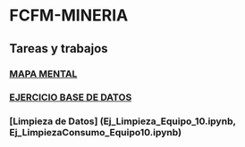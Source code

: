 # FCFM-MINERIA
## Tareas y trabajos
### [MAPA MENTAL](MAPA%20MENTAL%20TAREA%20%231.pdf)
### [EJERCICIO BASE DE DATOS](Ej1_BaseDatos.Equipo10.pdf)
### [Limpieza de  Datos] (Ej_Limpieza_Equipo_10.ipynb, Ej_LimpiezaConsumo_Equipo10.ipynb)

